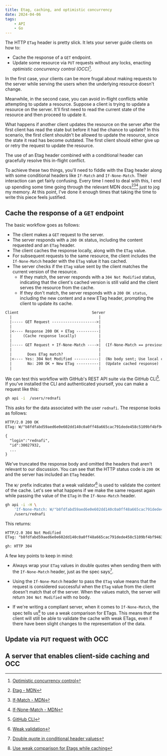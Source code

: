 ```yaml
---
title: Etag, caching, and optimistic concurrency
date: 2024-04-06
tags:
    - API
    - Go
---
```


The HTTP `ETag` header is pretty slick. It lets your server guide clients on how to:

-   Cache the response of a `GET` endpoint.
-   Update some resource via `PUT` requests without any locks, enacting _optimistic
    concurrency control (OCC)_[^1].

In the first case, your clients can be more frugal about making requests to the server while
serving the users when the underlying resource doesn't change.

Meanwhile, in the second case, you can avoid in-flight conflicts while attempting to update
a resource. Suppose a client is trying to update a resource on the server. It'll first need
to read the current state of the resource and then proceed to update it.

What happens if another client updates the resource on the server after the first client has
read the state but before it had the chance to update? In this scenario, the first client
shouldn't be allowed to update the resource, since the state it read has become outdated.
The first client should either give up or retry the request to update the resource.

The use of an Etag header combined with a conditional header can gracefully resolve this
in-flight conflict.

To achieve these two things, you'll need to fiddle with the Etag header along with some
conditional headers like `If-Match` and `If-None-Match`. Their interaction can get fairly
confusing. Every time I need to deal with this, I end up spending some time going through
the relevant MDN docs[^2][^3][^4] just to jog my memory. At this point, I've done it enough
times that taking the time to write this piece feels justified.

## Cache the response of a `GET` endpoint

The basic workflow goes as follows:

-   The client makes a `GET` request to the server.
-   The server responds with a `200 OK` status, including the content requested and an
    `ETag` header.
-   The client caches the response locally, along with the `ETag` value.
-   For subsequent requests to the same resource, the client includes the `If-None-Match`
    header with the `ETag` value it has cached.
-   The server checks if the `ETag` value sent by the client matches the current version of
    the resource.
    -   If they match, the server responds with a `304 Not Modified` status, indicating that
        the client's cached version is still valid and the client serves the resource from
        the cache.
    -   If they don't match, the server responds with a `200 OK status`, including the new
        content and a new ETag header, prompting the client to update its cache.

```txt
Client                                 Server
  |                                       |
  |----- GET Request -------------------->|
  |                                       |
  |<---- Response 200 OK + ETag ----------|
  |     (Cache response locally)          |
  |                                       |
  |----- GET Request + If-None-Match ---->|  (If-None-Match == previous Etag)
  |                                       |
  |       Does ETag match?                |
  |<---- Yes: 304 Not Modified -----------|  (No body sent; Use local cache)
  |       No: 200 OK + New ETag ----------|  (Update cached response)
  |                                       |
```

We can test this workflow with GitHub's REST API suite via the GitHub CLI[^5]. If you've
installed the CLI and authenticated yourself, you can make a request like this:

```sh
gh api -i  /users/rednafi
```

This asks for the data associated with the user `rednafi`. The response looks as follows:

```txt
HTTP/2.0 200 OK
ETag: W/"b8fdfabd59aed6e0e602dd140c0a0ff48a665cac791dede458c5109bf4bf9463"

{
  "login":"rednafi",
  "id":30027932,
  ...
}
```

We've truncated the response body and omitted the headers that aren't relevant to our
discussion. You can see that the HTTP status code is `200 OK` and the server has included an
`ETag` header.

The `W/` prefix indicates that a weak validator[^6] is used to validate the content of the
cache. Let's see what happens if we make the same request again while passing the value of
the `ETag` in the `If-None-Match` header.

```sh
gh api -i -H \
    'If-None-Match: W/"b8fdfabd59aed6e0e602dd140c0a0ff48a665cac791dede458c5109bf4bf9463"' \
    /users/rednafi
```

This returns:

```txt
HTTP/2.0 304 Not Modified
ETag: "b8fdfabd59aed6e0e602dd140c0a0ff48a665cac791dede458c5109bf4bf9463"

gh: HTTP 304
```

A few key points to keep in mind:

-   Always wrap your `ETag` values in double quotes when sending them with the
    `If-None-Match` header, just as the spec says[^7].

-   Using the `If-None-Match` header to pass the `ETag` value means that the request is
    considered successful when the `ETag` value from the client doesn't match that of the
    server. When the values match, the server will return `304 Not Modified` with no body.

-   If we're writing a compliant server, when it comes to `If-None-Match`, the spec tells
    us[^8] to use a weak comparison for ETags. This means that the client will still be able
    to validate the cache with weak ETags, even if there have been slight changes to the
    representation of the data.

## Update via `PUT` request with OCC

## A server that enables client-side caching and OCC

[^1]:
    [Optimistic concurrency control](https://en.wikipedia.org/wiki/Optimistic_concurrency_control)

[^2]: [Etag - MDN](https://developer.mozilla.org/en-US/docs/Web/HTTP/Headers/ETag)
[^3]: [If-Match - MDN](https://developer.mozilla.org/en-US/docs/Web/HTTP/Headers/If-Match)
[^4]:
    [If-None-Match - MDN](https://developer.mozilla.org/en-US/docs/Web/HTTP/Headers/If-None-Match)

[^5]: [GitHub CLI](https://cli.github.com/)
[^6]:
    [Weak validation](https://developer.mozilla.org/en-US/docs/Web/HTTP/Conditional_requests#weak_validation)

[^7]:
    [Double quote in conditional header values](https://www.rfc-editor.org/rfc/rfc7232#section-3.2)

[^8]:
    [Use weak comparison for Etags while caching](https://www.rfc-editor.org/rfc/rfc7232#section-2.3.2)
